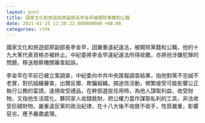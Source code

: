 ```yaml
---
layout: post
title: 國家文化和旅遊部原副部長李金早被開除黨籍和公職
date: 2021-01-25 12:38:22.000000000 +08:00
categories: rthk
---
```


國家文化和旅遊部原副部長李金早，因嚴重違紀違法，被開除黨籍和公職，他的十九大黨代表資格亦被終止。中紀委將李金早違紀違法所得收繳，亦將他涉嫌犯罪的問題，移送檢察機關審查起訴。

李金早在早前已被立案調查，中紀委向中共中央匯報調查結果，指他對黨不忠誠不老實，對抗組織審查，出爾反爾、欺騙組織，搞迷信活動，頻繁接受可能影響公正執行公務的宴請，違規收受禮品，在幹部選拔任用時，為他人謀取利益，收受財物，又指他生活腐化，夥同家人收錢斂財，把公權力當作謀取私利的工具，非法收受巨額財物，嚴重違反黨的政治紀律，在十八大後不收斂不收手，性質嚴重，影響惡劣，應予嚴肅處理。
